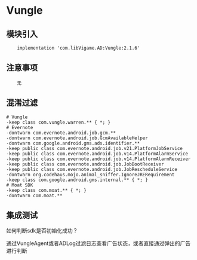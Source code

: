 # Vungle

## 模块引入

```text
    implementation 'com.libVigame.AD:Vungle:2.1.6'
```

## 注意事项

```text
    无
```

## 混淆过滤

```text
# Vungle 
-keep class com.vungle.warren.** { *; } 
# Evernote 
-dontwarn com.evernote.android.job.gcm.** 
-dontwarn com.evernote.android.job.GcmAvailableHelper 
-dontwarn com.google.android.gms.ads.identifier.** 
-keep public class com.evernote.android.job.v21.PlatformJobService 
-keep public class com.evernote.android.job.v14.PlatformAlarmService 
-keep public class com.evernote.android.job.v14.PlatformAlarmReceiver 
-keep public class com.evernote.android.job.JobBootReceiver 
-keep public class com.evernote.android.job.JobRescheduleService 
-dontwarn org.codehaus.mojo.animal_sniffer.IgnoreJRERequirement 
-keep class com.google.android.gms.internal.** { *; } 
# Moat SDK 
-keep class com.moat.** { *; } 
-dontwarn com.moat.**
```

## 集成测试

如何判断sdk是否初始化成功？

通过VungleAgent或者ADLog过滤日志查看广告状态，或者直接通过弹出的广告进行判断

